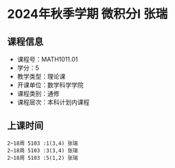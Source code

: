 # 2024年秋季学期 微积分I 张瑞






## 课程信息

- 课程号：MATH1011.01
- 学分：5
- 教学类型：理论课
- 开课单位：数学科学学院
- 课程类别：通修
- 课程层次：本科计划内课程

## 上课时间

```
2~18周 5103 :1(3,4) 张瑞
2~18周 5103 :3(3,4) 张瑞
2~18周 5103 :5(1,2) 张瑞
```

